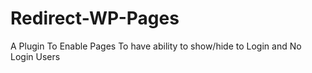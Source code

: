 # Redirect-WP-Pages
A Plugin To Enable Pages To have ability to show/hide to Login and No Login Users

